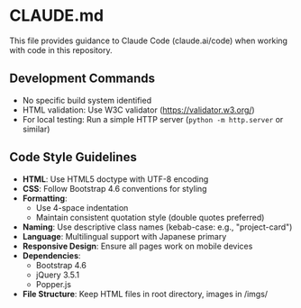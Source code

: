 # CLAUDE.md

This file provides guidance to Claude Code (claude.ai/code) when working with code in this repository.

## Development Commands
- No specific build system identified
- HTML validation: Use W3C validator (https://validator.w3.org/)
- For local testing: Run a simple HTTP server (`python -m http.server` or similar)

## Code Style Guidelines
- **HTML**: Use HTML5 doctype with UTF-8 encoding
- **CSS**: Follow Bootstrap 4.6 conventions for styling
- **Formatting**: 
  - Use 4-space indentation
  - Maintain consistent quotation style (double quotes preferred)
- **Naming**: Use descriptive class names (kebab-case: e.g., "project-card")
- **Language**: Multilingual support with Japanese primary
- **Responsive Design**: Ensure all pages work on mobile devices
- **Dependencies**: 
  - Bootstrap 4.6
  - jQuery 3.5.1
  - Popper.js
- **File Structure**: Keep HTML files in root directory, images in /imgs/